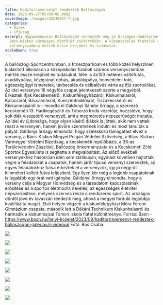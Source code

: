 ```yaml
---
title: Haditornaversenyt rendeztek Ballószögön
date: 2023-09-27T00:00:00.000Z
coverImage: /images/20230927-7.jpg
categories:
  - hirek
  - ifjusag
excerpt: Hagyományosan Ballószögön rendezték meg az Országos Haditornaverseny
  Bács-Kiskun vármegyei döntőjét csütörtökön. A középiskolás fiatalok számos
  versenyszámban mérték össze erejüket és tudásukat.
scaleDown: true
---
```

A ballószögi Sportcentrumban, a fitneszparkban és több közeli helyszínen kialakított állomáson a középiskolás fiatalok számos versenyszámban mérték össze erejüket és tudásukat. Idén is 4x100 méteres váltófutás, akadálypálya, kézigránát dobás, akadálypálya, honvédelmi totó, egészségügyi ismeretek, távbecslés és célbalövés várta az ifjú sportolókat. 
Az idei versenyre 18 négyfős csapat jelentkezett szerte a megyéből. Érkeztek ifjak Kecskemétről, Kiskunfélegyházáról, Kiskunhalasról, Kalocsáról, Bácsalmásról, Kunszentmiklósról, Tiszakécskéről és Kiskunmajsáról is – mondta el Gáldonyi Sándor őrnagy, a szervező kecskeméti 13. Hadkiegészítő és Toborzó Iroda vezetője, hozzátéve, hogy sok diák visszatérő versenyző, ami a megméretés népszerűségét mutatja. Az idei év újdonsága, hogy olyan kísérő diákok is jöttek, akik nem vettek részt a versenyen, hanem jövőre szeretnének indulni és most tanulták a pályát. 
Gáldonyi őrnagy elmondta, hogy széleskörű támogatást élvez a verseny, a Bács-Kiskun Megyei Polgári Védelmi Szövetség, a Bács-Kiskun Vármegyei Védelmi Bizottság, a kecskeméti repülőbázis, a 38-as Területvédelmi Zászlóalj, Ballószög önkormányzata és a Kecskeméti Zöld Sportok Egyesülete is segítette a megvalósítást. 
Az előző évekbeli versenyekhez hasonlóan idén sem statikusan, egymást követően hajtották végre a feladatokat a csapatok, hanem járőr típusú versenyt szerveztek, az egyes feladatokhoz futva érkeztek el a versenyzők, így jó négy-öt kilométert kellett futva teljesíteni. Egy ilyen kör még a legjobb csapatoknak is legalább egy órát vett igénybe.
Gáldonyi őrnagy elmondta, hogy a verseny célja a Magyar Honvédség és a társadalom kapcsolatának erősítése és a sportos életmódra nevelés, az egészséges életvitel népszerűsítése, melynek szerves része a rendszeres sport. Az országos döntőt jövő év tavaszán rendezik meg, ahová a megyei forduló legjobbja kvalifikálta magát. 
Első helyen végzett a kiskunfélegyházi Móra Ferenc Gimnázium csapata, második lett a Dékáni Technikum Kiskunhalasról és harmadik a kiskunmajsai Tomori iskola fiatal különítménye.
Forrás: Baon - https://www.baon.hu/helyi-kozelet/2023/09/haditornaversenyt-rendeztek-balloszogon-galeriaval-videoval 
Fotó: Bús Csaba

![](/images/20230927-1.jpg)

![](/images/20230927-2.jpg)

![](/images/20230927-3.jpg)

![](/images/20230927-4.jpg)

![](/images/20230927-5.jpg)

![](/images/20230927-6.jpg)

![](/images/20230927-8.jpg)

![](/images/20230927-7.jpg)
